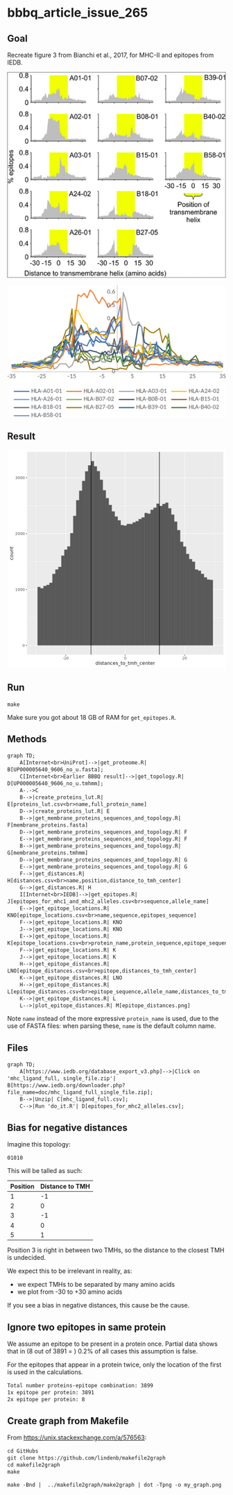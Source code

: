 # bbbq_article_issue_265

## Goal

Recreate figure 3 from Bianchi et al., 2017,
for MHC-II and epitopes from IEDB.

![](bianchi_et_2018_fig_3_published.png)

![](bianchi_et_2018_fig_3_raw.png)

## Result

![](results/epitope_distances_combined.png)

## Run

```
make
```

Make sure you got about 18 GB of RAM for `get_epitopes.R`.

## Methods

```mermaid
graph TD;
    A[Internet<br>UniProt]-->|get_proteome.R| B[UP000005640_9606_no_u.fasta];
    C[Internet<br>Earlier BBBQ result]-->|get_topology.R| D[UP000005640_9606_no_u.tmhmm];
    A-.->C
    B-->|create_proteins_lut.R| E[proteins_lut.csv<br>name,full_protein_name]
    D-->|create_proteins_lut.R| E
    B-->|get_membrane_proteins_sequences_and_topology.R| F[membrane_proteins.fasta]
    D-->|get_membrane_proteins_sequences_and_topology.R| F
    E-->|get_membrane_proteins_sequences_and_topology.R| F
    B-->|get_membrane_proteins_sequences_and_topology.R| G[membrane_proteins.tmhmm]
    D-->|get_membrane_proteins_sequences_and_topology.R| G
    E-->|get_membrane_proteins_sequences_and_topology.R| G
    F-->|get_distances.R| H[distances.csv<br>name,position,distance_to_tmh_center]
    G-->|get_distances.R| H
    I[Internet<br>IEDB]-->|get_epitopes.R| J[epitopes_for_mhc1_and_mhc2_alleles.csv<br>sequence,allele_name]
    E-->|get_epitope_locations.R| KNO[epitope_locations.csv<br>name,sequence,epitopes_sequence]
    F-->|get_epitope_locations.R| KNO
    J-->|get_epitope_locations.R| KNO
    E-->|get_epitope_locations.R| K[epitope_locations.csv<br>protein_name,protein_sequence,epitope_sequence,allele_name]
    F-->|get_epitope_locations.R| K
    J-->|get_epitope_locations.R| K
    H-->|get_epitope_distances.R| LNO[epitope_distances.csv<br>epitope,distances_to_tmh_center]
    K-->|get_epitope_distances.R| LNO
    H-->|get_epitope_distances.R| L[epitope_distances.csv<br>epitope_sequence,allele_name,distances_to_tmh_center]
    K-->|get_epitope_distances.R| L
    L-->|plot_epitope_distances.R| M[epitope_distances.png]
```

Note `name` instead of the more expressive `protein_name` is used, due
to the use of FASTA files: when parsing these, `name` is the default
column name.

## Files

```mermaid
graph TD;
    A[https://www.iedb.org/database_export_v3.php]-->|Click on 'mhc_ligand_full, single_file.zip'| B[https://www.iedb.org/downloader.php?file_name=doc/mhc_ligand_full_single_file.zip];
    B-->|Unzip| C[mhc_ligand_full.csv];
    C-->|Run 'do_it.R'| D[epitopes_for_mhc2_alleles.csv];
```

## Bias for negative distances

Imagine this topology:

```
01010
```

This will be talled as such:

Position|Distance to TMH
--------|---------------
1       |-1
2       |0
3       |-1
4       |0
5       |1

Position 3 is right in between two TMHs, so the distance to the closest
TMH is undecided.

We expect this to be irrelevant in reality, as:

 * we expect TMHs to be separated by many amino acids
 * we plot from -30 to +30 amino acids

If you see a bias in negative distances, this cause be the cause.

## Ignore two epitopes in same protein

We assume an epitope to be present in a protein once.
Partial data shows that in (8 out of 3891 = ) 0.2%
of all cases this assumption is false.

For the epitopes that appear in a protein twice, 
only the location of the first is used in the calculations.

```
Total number proteins-epitope combination: 3899
1x epitope per protein: 3891
2x epitope per protein: 8
```

## Create graph from Makefile

From https://unix.stackexchange.com/a/576563:

```
cd GitHubs
git clone https://github.com/lindenb/makefile2graph
cd makefile2graph
make
```

```
make -Bnd |  ../makefile2graph/make2graph | dot -Tpng -o my_graph.png
```
